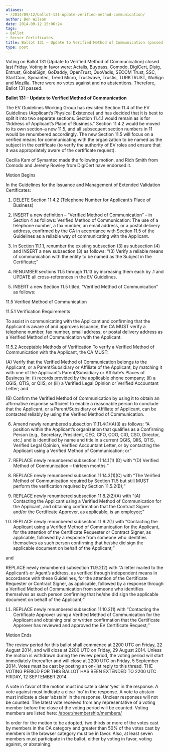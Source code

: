 ```yaml
---
aliases:
- /2014/09/12/ballot-131-update-verified-method-communication/
author: Ben Wilson
date: 2014-09-12 15:06:24
tags:
- Ballot
- Server Certificates
title: Ballot 131 – Update to Verified Method of Communication (passed)
type: post
---
```


Voting on Ballot 131 (Update to Verified Method of Communication) closed last Friday. Voting in favor were: Actalis, Buypass, Comodo, DigiCert, Disig, Entrust, GlobalSign, GoDaddy, OpenTrust, QuoVadis, SECOM Trust, SSC, StartCom, Symantec, Trend Micro, Trustwave, Trustis, TURKTRUST, WoSign and Mozilla. There were no votes against and no abstentions. Therefore, Ballot 131 passed.

**Ballot 131 – Update to Verified Method of Communication**

The EV Guidelines Working Group has revisited Section 11.4 of the EV Guidelines (Applicant’s Physical Existence) and has decided that it is best to split it into two separate sections. Section 11.4.1 would remain as is for “Address of Applicant’s Place of Business.” Section 11.4.2 would be moved to its own section–a new 11.5, and all subsequent section numbers in 11 would be renumbered accordingly. The new Section 11.5 will focus on a verified means for communicating with the organization to be named as the subject in the certificate (to verify the authority of EV roles and ensure that it was appropriately aware of the certificate request).

Cecilia Kam of Symantec made the following motion, and Rich Smith from Comodo and Jeremy Rowley from DigiCert have endorsed it.

Motion Begins

In the Guidelines for the Issuance and Management of Extended Validation Certificates:

1. DELETE Section 11.4.2 (Telephone Number for Applicant’s Place of Business)

1. INSERT a new definition – “Verified Method of Communication” – in Section 4 as follows: Verified Method of Communication: The use of a telephone number, a fax number, an email address, or a postal delivery address, confirmed by the CA in accordance with Section 11.5 of the Guidelines as a reliable way of communicating with the Applicant.

1. In Section 11.1.1, renumber the existing subsection (3) as subsection (4) and INSERT a new subsection (3) as follows: “(3) Verify a reliable means of communication with the entity to be named as the Subject in the Certificate;”

1. RENUMBER sections 11.5 through 11.13 by increasing them each by .1 and UPDATE all cross-references in the EV Guidelines.

1. INSERT a new Section 11.5 titled, “Verified Method of Communication” as follows:

11.5 Verified Method of Communication

11.5.1 Verification Requirements

To assist in communicating with the Applicant and confirming that the Applicant is aware of and approves issuance, the CA MUST verify a telephone number, fax number, email address, or postal delivery address as a Verified Method of Communication with the Applicant.

11.5.2 Acceptable Methods of Verification To verify a Verified Method of Communication with the Applicant, the CA MUST:

(A) Verify that the Verified Method of Communication belongs to the Applicant, or a Parent/Subsidiary or Affiliate of the Applicant, by matching it with one of the Applicant’s Parent/Subsidiary or Affiliate’s Places of Business in: (i) records provided by the applicable phone company; (ii) a QGIS, QTIS, or QIIS; or (iii) a Verified Legal Opinion or Verified Accountant Letter; and

(B) Confirm the Verified Method of Communication by using it to obtain an affirmative response sufficient to enable a reasonable person to conclude that the Applicant, or a Parent/Subsidiary or Affiliate of Applicant, can be contacted reliably by using the Verified Method of Communication.

6. Amend newly renumbered subsection 11.11.4(1)(A)(i) as follows: “A position within the Applicant’s organization that qualifies as a Confirming Person (e.g., Secretary, President, CEO, CFO, COO, CIO, CSO, Director, etc.) and is identified by name and title in a current QGIS, QIIS, QTIS, Verified Legal Opinion, Verified Accountant Letter, or by contacting the Applicant using a Verified Method of Communication; or”

1. REPLACE newly renumbered subsection 11.14.1(1) (D) with “(D) Verified Method of Communication – thirteen months ”

1. REPLACE newly renumbered subsection 11.14.3(1)(C) with “The Verified Method of Communication required by Section 11.5 but still MUST perform the verification required by Section 11.5.2(B);”

1. REPLACE newly renumbered subsection 11.8.2(2)(A) with “(A) Contacting the Applicant using a Verified Method of Communication for the Applicant, and obtaining confirmation that the Contract Signer and/or the Certificate Approver, as applicable, is an employee;”

1. REPLACE newly renumbered subsection 11.9.2(1) with “Contacting the Applicant using a Verified Method of Communication for the Applicant, for the attention of the Certificate Requester or Contract Signer, as applicable, followed by a response from someone who identifies themselves as such person confirming that he/she did sign the applicable document on behalf of the Applicant;”

and

REPLACE newly renumbered subsection 11.9.2(2) with “A letter mailed to the Applicant’s or Agent’s address, as verified through independent means in accordance with these Guidelines, for the attention of the Certificate Requester or Contract Signer, as applicable, followed by a response through a Verified Method of Communication from someone who identifies themselves as such person confirming that he/she did sign the applicable document on behalf of the Applicant;”

11. REPLACE newly renumbered subsection 11.10.2(1) with “Contacting the Certificate Approver using a Verified Method of Communication for the Applicant and obtaining oral or written confirmation that the Certificate Approver has reviewed and approved the EV Certificate Request;”

Motion Ends

The review period for this ballot shall commence at 2200 UTC on Friday, 22 August 2014, and will close at 2200 UTC on Friday, 29 August 2014. Unless the motion is withdrawn during the review period, the voting period will start immediately thereafter and will close at 2200 UTC on Friday, 5 September 2014. Votes must be cast by posting an on-list reply to this thread. THE VOTING PERIOD FOR THIS BALLOT HAS BEEN EXTENDED TO 2200 UTC FRIDAY, 12 SEPTEMBER 2014.

A vote in favor of the motion must indicate a clear ‘yes’ in the response. A vote against must indicate a clear ‘no’ in the response. A vote to abstain must indicate a clear ‘abstain’ in the response. Unclear responses will not be counted. The latest vote received from any representative of a voting member before the close of the voting period will be counted. Voting members are listed here: [/about/membership/members/](/about/membership/members/)

In order for the motion to be adopted, two thirds or more of the votes cast by members in the CA category and greater than 50% of the votes cast by members in the browser category must be in favor. Also, at least seven members must participate in the ballot, either by voting in favor, voting against, or abstaining.